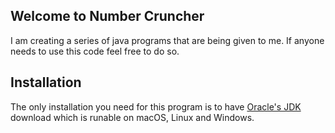 ## Welcome to Number Cruncher

I am creating a series of java programs that are being given to me.  If anyone needs to use this code feel free to do so.

## Installation

The only installation you need for this program is to have [Oracle's JDK](http://www.oracle.com/technetwork/java/javase/downloads/jdk8-downloads-2133151.html) download which is runable on macOS, Linux and Windows.
